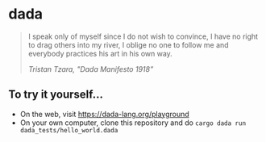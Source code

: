 # dada

> I speak only of myself since I do not wish to convince, I have no right to drag others into my river, I oblige no one to follow me and everybody practices his art in his own way.
>
> *Tristan Tzara, "Dada Manifesto 1918”*

## To try it yourself...

* On the web, visit https://dada-lang.org/playground
* On your own computer, clone this repository and do `cargo dada run dada_tests/hello_world.dada`
